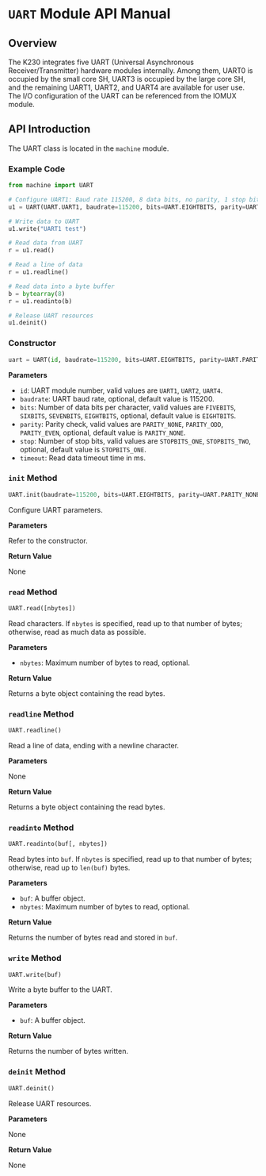 # `UART` Module API Manual

## Overview

The K230 integrates five UART (Universal Asynchronous Receiver/Transmitter) hardware modules internally. Among them, UART0 is occupied by the small core SH, UART3 is occupied by the large core SH, and the remaining UART1, UART2, and UART4 are available for user use. The I/O configuration of the UART can be referenced from the IOMUX module.

## API Introduction

The UART class is located in the `machine` module.

### Example Code

```python
from machine import UART

# Configure UART1: Baud rate 115200, 8 data bits, no parity, 1 stop bit
u1 = UART(UART.UART1, baudrate=115200, bits=UART.EIGHTBITS, parity=UART.PARITY_NONE, stop=UART.STOPBITS_ONE)

# Write data to UART
u1.write("UART1 test")

# Read data from UART
r = u1.read()

# Read a line of data
r = u1.readline()

# Read data into a byte buffer
b = bytearray(8)
r = u1.readinto(b)

# Release UART resources
u1.deinit()
```

### Constructor

```python
uart = UART(id, baudrate=115200, bits=UART.EIGHTBITS, parity=UART.PARITY_NONE, stop=UART.STOPBITS_ONE, timeout = 0)
```

**Parameters**

- `id`: UART module number, valid values are `UART1`, `UART2`, `UART4`.
- `baudrate`: UART baud rate, optional, default value is 115200.
- `bits`: Number of data bits per character, valid values are `FIVEBITS`, `SIXBITS`, `SEVENBITS`, `EIGHTBITS`, optional, default value is `EIGHTBITS`.
- `parity`: Parity check, valid values are `PARITY_NONE`, `PARITY_ODD`, `PARITY_EVEN`, optional, default value is `PARITY_NONE`.
- `stop`: Number of stop bits, valid values are `STOPBITS_ONE`, `STOPBITS_TWO`, optional, default value is `STOPBITS_ONE`.
- `timeout`: Read data timeout time in ms.

### `init` Method

```python
UART.init(baudrate=115200, bits=UART.EIGHTBITS, parity=UART.PARITY_NONE, stop=UART.STOPBITS_ONE)
```

Configure UART parameters.

**Parameters**

Refer to the constructor.

**Return Value**

None

### `read` Method

```python
UART.read([nbytes])
```

Read characters. If `nbytes` is specified, read up to that number of bytes; otherwise, read as much data as possible.

**Parameters**

- `nbytes`: Maximum number of bytes to read, optional.

**Return Value**

Returns a byte object containing the read bytes.

### `readline` Method

```python
UART.readline()
```

Read a line of data, ending with a newline character.

**Parameters**

None

**Return Value**

Returns a byte object containing the read bytes.

### `readinto` Method

```python
UART.readinto(buf[, nbytes])
```

Read bytes into `buf`. If `nbytes` is specified, read up to that number of bytes; otherwise, read up to `len(buf)` bytes.

**Parameters**

- `buf`: A buffer object.
- `nbytes`: Maximum number of bytes to read, optional.

**Return Value**

Returns the number of bytes read and stored in `buf`.

### `write` Method

```python
UART.write(buf)
```

Write a byte buffer to the UART.

**Parameters**

- `buf`: A buffer object.

**Return Value**

Returns the number of bytes written.

### `deinit` Method

```python
UART.deinit()
```

Release UART resources.

**Parameters**

None

**Return Value**

None
